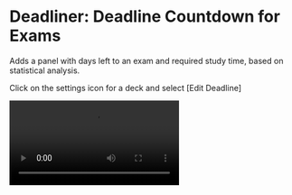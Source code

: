 # Deadliner: Deadline Countdown for Exams

Adds a panel with days left to an exam and required study time, based on statistical analysis.

Click on the settings icon for a deck and select [Edit Deadline]

![Showcase](explain.webm)
